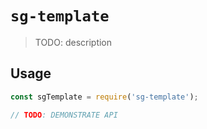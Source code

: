 # `sg-template`

> TODO: description

## Usage

```js
const sgTemplate = require('sg-template');

// TODO: DEMONSTRATE API
```
